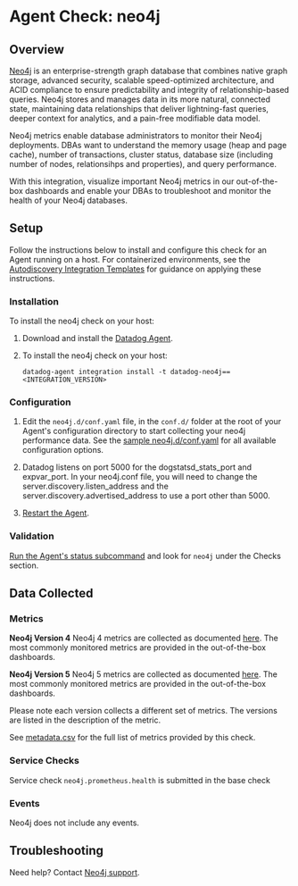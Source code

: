 # Agent Check: neo4j

## Overview

[Neo4j][1] is an enterprise-strength graph database that combines native graph storage, advanced security, scalable speed-optimized architecture, and ACID compliance to ensure predictability and integrity of relationship-based queries. Neo4j stores and manages data in its more natural, connected state, maintaining data relationships that deliver lightning-fast queries, deeper context for analytics, and a pain-free modifiable data model.

Neo4j metrics enable database administrators to monitor their Neo4j deployments. DBAs want to understand the memory usage (heap and page cache), number of transactions, cluster status, database size (including number of nodes, relationsihps and properties), and query performance. 

With this integration, visualize important Neo4j metrics in our out-of-the-box dashboards and enable your DBAs to troubleshoot and monitor the health of your Neo4j databases.


## Setup

Follow the instructions below to install and configure this check for an Agent running on a host. For containerized environments, see the [Autodiscovery Integration Templates][2] for guidance on applying these instructions.

### Installation

To install the neo4j check on your host:

1. Download and install the [Datadog Agent][8].
2. To install the neo4j check on your host:

   ```shell
   datadog-agent integration install -t datadog-neo4j==<INTEGRATION_VERSION>
   ```

### Configuration

1. Edit the `neo4j.d/conf.yaml` file, in the `conf.d/` folder at the root of your Agent's configuration directory to start collecting your neo4j performance data. See the [sample neo4j.d/conf.yaml][3] for all available configuration options.

2. Datadog listens on port 5000 for the dogstatsd_stats_port and expvar_port. In your neo4j.conf file, you will need to change the server.discovery.listen_address and the server.discovery.advertised_address to use a port other than 5000.

3. [Restart the Agent][4].

### Validation

[Run the Agent's status subcommand][5] and look for `neo4j` under the Checks section.

## Data Collected

### Metrics

**Neo4j Version 4**
Neo4j 4 metrics are collected as documented [here][11]. The most commonly monitored metrics are provided in the out-of-the-box dashboards. 

**Neo4j Version 5**
Neo4j 5 metrics are collected as documented [here][10]. The most commonly monitored metrics are provided in the out-of-the-box dashboards. 

Please note each version collects a different set of metrics. The versions are listed in the description of the metric.

See [metadata.csv][6] for the full list of metrics provided by this check.

### Service Checks

Service check `neo4j.prometheus.health` is submitted in the base check

### Events

Neo4j does not include any events.


## Troubleshooting

Need help? Contact [Neo4j support][7].

[1]: https://neo4j.com/
[2]: https://docs.datadoghq.com/agent/autodiscovery/integrations
[3]: https://github.com/DataDog/integrations-extras/blob/master/neo4j/datadog_checks/neo4j/data/conf.yaml.example
[4]: https://docs.datadoghq.com/agent/guide/agent-commands/#start-stop-and-restart-the-agent
[5]: https://docs.datadoghq.com/agent/guide/agent-commands/#agent-status-and-information
[6]: https://github.com/DataDog/integrations-extras/blob/master/neo4j/metadata.csv
[7]: mailto:support@neo4j.com
[8]: https://app.datadoghq.com/account/settings/agent/latest
[9]: https://neo4j.com/docs/upgrade-migration-guide/current/version-5/migration/install-and-configure/#_performance_metrics
[10]: https://neo4j.com/docs/operations-manual/5/monitoring/metrics/reference/
[11]: https://neo4j.com/docs/operations-manual/4.4/monitoring/metrics/reference/
[12]: https://docs.datadoghq.com/agent/guide/agent-configuration-files/?tab=agentv6v7
